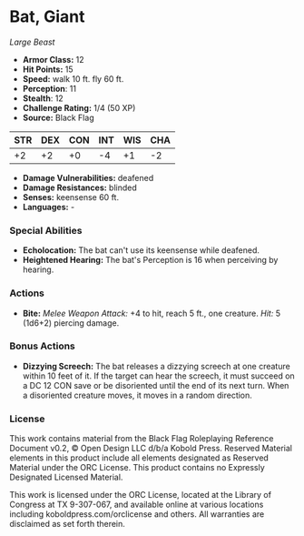 # Bat, Giant

*Large* *Beast*

- **Armor Class:** 12
- **Hit Points:** 15 
- **Speed:** walk 10 ft. fly 60 ft.
- **Perception**: 11
- **Stealth**: 12
- **Challenge Rating:** 1/4 (50 XP)
- **Source:** Black Flag

| STR | DEX | CON | INT | WIS | CHA |
| --- | --- | --- | --- | --- | --- |
| +2 | +2 | +0 | -4 | +1 | -2 |

- **Damage Vulnerabilities:** deafened
- **Damage Resistances:** blinded
- **Senses:** keensense 60 ft.
- **Languages:** -

### Special Abilities

- **Echolocation:** The bat can't use its keensense while deafened.
- **Heightened Hearing:** The bat's Perception is 16 when perceiving by hearing.

### Actions

- **Bite:** _Melee Weapon Attack:_ +4 to hit, reach 5 ft., one creature. _Hit:_ 5 (1d6+2) piercing damage.

### Bonus Actions

- **Dizzying Screech:** The bat releases a dizzying screech at one creature within 10 feet of it. If the target can hear the screech, it must succeed on a DC 12 CON save or be disoriented until the end of its next turn. When a disoriented creature moves, it moves in a random direction.


### License

This work contains material from the Black Flag Roleplaying Reference Document v0.2, © Open Design LLC d/b/a Kobold Press. Reserved Material elements in this product include all elements designated as Reserved Material under the ORC License. This product contains no Expressly Designated Licensed Material.

This work is licensed under the ORC License, located at the Library of Congress at TX 9-307-067, and available online at various locations including koboldpress.com/orclicense and others. All warranties are disclaimed as set forth therein.
